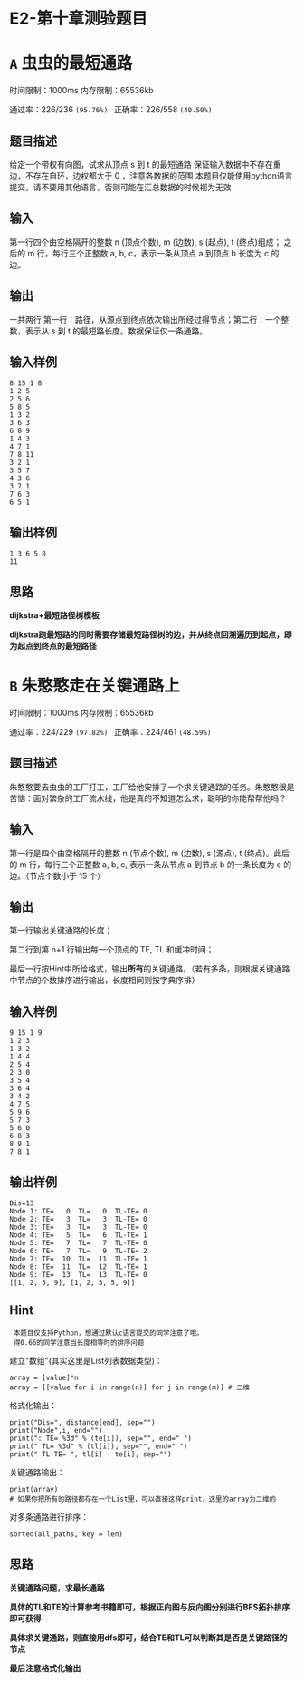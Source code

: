# E2-第十章测验题目

# `A` 虫虫的最短通路

时间限制：1000ms  内存限制：65536kb

通过率：226/236 `(95.76%) `  正确率：226/558 `(40.50%)`

## 题目描述

给定一个带权有向图，试求从顶点 s 到 t 的最短通路 保证输入数据中不存在重边，不存在自环，边权都大于 0 ，注意各数据的范围 本题目仅能使用python语言提交，请不要用其他语言，否则可能在汇总数据的时候视为无效

## 输入

第一行四个由空格隔开的整数 n (顶点个数), m (边数), s (起点), t (终点)组成； 之后的 m 行，每行三个正整数 a, b, c，表示一条从顶点 a 到顶点 b 长度为 c 的边。

## 输出

一共两行 第一行：路径，从源点到终点依次输出所经过得节点；第二行：一个整数，表示从 s 到 t 的最短路长度。数据保证仅一条通路。

## 输入样例

```
8 15 1 8
1 2 5
2 5 6
5 8 5
1 3 2
3 6 3
6 8 9
1 4 3
4 7 1
7 8 11
3 2 1
3 5 7
4 3 6
3 7 1
7 6 3
6 5 1
```

## 输出样例

```
1 3 6 5 8
11
```

## 思路

**dijkstra+最短路径树模板**

**dijkstra跑最短路的同时需要存储最短路径树的边，并从终点回溯遍历到起点，即为起点到终点的最短路径**

# `B` 朱憨憨走在关键通路上

时间限制：1000ms  内存限制：65536kb

通过率：224/229 `(97.82%) `  正确率：224/461 `(48.59%)`

## 题目描述

朱憨憨要去虫虫的工厂打工，工厂给他安排了一个求关键通路的任务。朱憨憨很是苦恼：面对繁杂的工厂流水线，他是真的不知道怎么求，聪明的你能帮帮他吗？

## 输入

第一行是四个由空格隔开的整数 n (节点个数), m (边数), s (源点), t (终点)。此后的 m 行，每行三个正整数 a, b, c, 表示一条从节点 a 到节点 b 的一条长度为 c 的边。（节点个数小于 15 个）

## 输出

第一行输出关键通路的长度；

第二行到第 n+1 行输出每一个顶点的 TE, TL 和缓冲时间；

最后一行按Hint中所给格式，输出**所有**的关键通路。（若有多条，则根据关键通路中节点的个数排序进行输出，长度相同则按字典序排）

## 输入样例

```
9 15 1 9
1 2 3
1 3 2
1 4 4
2 5 4
2 3 0
3 5 4
3 6 4
3 4 2
4 7 5
5 9 6
5 7 3
5 6 0
6 8 3
8 9 1
7 8 1
```

## 输出样例

```
Dis=13
Node 1: TE=   0  TL=   0  TL-TE= 0
Node 2: TE=   3  TL=   3  TL-TE= 0
Node 3: TE=   3  TL=   3  TL-TE= 0
Node 4: TE=   5  TL=   6  TL-TE= 1
Node 5: TE=   7  TL=   7  TL-TE= 0
Node 6: TE=   7  TL=   9  TL-TE= 2
Node 7: TE=  10  TL=  11  TL-TE= 1
Node 8: TE=  11  TL=  12  TL-TE= 1
Node 9: TE=  13  TL=  13  TL-TE= 0
[[1, 2, 5, 9], [1, 2, 3, 5, 9]]
```

## Hint

```
 本题目仅支持Python，想通过默认c语言提交的同学注意了哦。
 得0.66的同学注意当长度相等时的排序问题
```

建立"数组"(其实这里是List列表数据类型)：

```
array = [value]*n
array = [[value for i in range(n)] for j in range(m)] # 二维
```

格式化输出：

```
print("Dis=", distance[end], sep="")
print("Node",i, end="")
print(": TE= %3d" % (te[i]), sep="", end=" ")
print(" TL= %3d" % (tl[i]), sep="", end=" ")
print(" TL-TE= ", tl[i] - te[i], sep="")
```

关键通路输出：

```
print(array)
# 如果你把所有的路径都存在一个List里，可以直接这样print，这里的array为二维的
```

对多条通路进行排序：

```
sorted(all_paths, key = len)
```

## 思路

**关键通路问题，求最长通路**

**具体的TL和TE的计算参考书籍即可，根据正向图与反向图分别进行BFS拓扑排序即可获得**

**具体求关键通路，则直接用dfs即可，结合TE和TL可以判断其是否是关键路径的节点**

**最后注意格式化输出**

